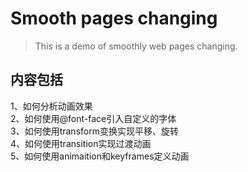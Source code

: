 # Smooth pages changing
> This is a demo of smoothly web pages changing.
 
## 内容包括
1、如何分析动画效果   
2、如何使用@font-face引入自定义的字体   
3、如何使用transform变换实现平移、旋转   
4、如何使用transition实现过渡动画   
5、如何使用animaition和keyframes定义动画